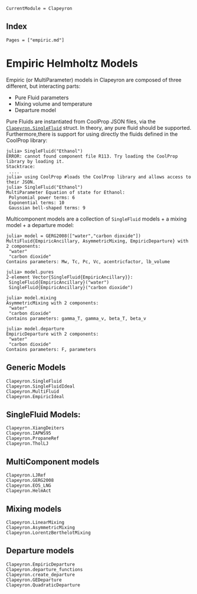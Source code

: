 ```@meta
CurrentModule = Clapeyron
```

## Index

```@index
Pages = ["empiric.md"]
```

# Empiric Helmholtz Models

Empiric (or MultiParameter) models in Clapeyron are composed of three different, but interacting parts:

- Pure Fluid parameters
- Mixing volume and temperature
- Departure model

Pure Fluids are instantiated from CoolProp JSON files, via the [`Clapeyron.SingleFluid`](@ref) struct. In theory, any pure fluid should be supported. Furthermore,there is support for using directly the fluids defined in the CoolProp library:
```
julia> SingleFluid("Ethanol")
ERROR: cannot found component file R113. Try loading the CoolProp library by loading it.
Stacktrace:
 ....
julia> using CoolProp #loads the CoolProp library and allows access to their JSON.
julia> SingleFluid("Ethanol")
MultiParameter Equation of state for Ethanol:
 Polynomial power terms: 6
 Exponential terms: 10
 Gaussian bell-shaped terms: 9
```

Multicomponent models are a collection of `SingleFluid` models + a mixing model + a departure model:

```
julia> model = GERG2008(["water","carbon dioxide"])
MultiFluid{EmpiricAncillary, AsymmetricMixing, EmpiricDeparture} with 2 components:
 "water"
 "carbon dioxide"
Contains parameters: Mw, Tc, Pc, Vc, acentricfactor, lb_volume

julia> model.pures
2-element Vector{SingleFluid{EmpiricAncillary}}:
 SingleFluid{EmpiricAncillary}("water")
 SingleFluid{EmpiricAncillary}("carbon dioxide")

julia> model.mixing
AsymmetricMixing with 2 components:
 "water"
 "carbon dioxide"
Contains parameters: gamma_T, gamma_v, beta_T, beta_v

julia> model.departure
EmpiricDeparture with 2 components:
 "water"
 "carbon dioxide"
Contains parameters: F, parameters
```

## Generic Models
```
Clapeyron.SingleFluid
Clapeyron.SingleFluidIdeal
Clapeyron.MultiFluid
Clapeyron.EmpiricIdeal
```

## SingleFluid Models:
```@docs
Clapeyron.XiangDeiters
Clapeyron.IAPWS95
Clapeyron.PropaneRef
Clapeyron.TholLJ
```

## MultiComponent models
```@docs
Clapeyron.LJRef
Clapeyron.GERG2008
Clapeyron.EOS_LNG
Clapeyron.HelmAct
```

## Mixing models
```@docs
Clapeyron.LinearMixing
Clapeyron.AsymmetricMixing
Clapeyron.LorentzBerthelotMixing
```

## Departure models
```@docs
Clapeyron.EmpiricDeparture
Clapeyron.departure_functions
Clapeyron.create_departure
Clapeyron.GEDeparture
Clapeyron.QuadraticDeparture
```